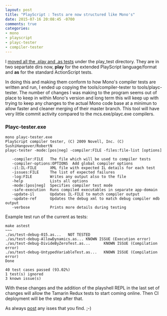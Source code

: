 ```yaml
---
layout: post
title: "PlayScript : Tests are now structured like Mono's"
date: 2015-07-16 20:08:45 -0700
comments: true
categories: 
- mono
- playscript
- playc-tester
- compiler-tester
---
```

I [moved all the .play and .as tests](https://github.com/PlayScriptRedux/playscript/pull/8) under the play_test directory. They are in two separtate dirs now, **play** for the extended PlayScript language/format and **as** for the standard ActionScript tests.

In doing this and making them conform to how Mono's compiler tests are written and run, I ended up copying the tools/compiler-tester to tools/playc-tester. The number of changes I was making to the program seems out of place to keep in within Mono's version and long term this will keep up with trying to keep any changes to the actual Mono code base at a minimun to allow faster and cleaner merging of their master branch. This tool will have very little commit activity compared to the mcs.exe/playc.exe compilers.

### Playc-tester.exe

	mono playc-tester.exe
	PlayScript compiler tester, (C) 2009 Novell, Inc. (C) SushiHangover/RobertN
	playc-tester -mode:[pos|neg] -compiler:FILE -files:file-list [options]

	   -compiler:FILE   The file which will be used to compiler tests
	   -compiler-options:OPTIONS  Add global compiler options
	   -il:IL-FILE      XML file with expected IL details for each test
	   -issues:FILE     The list of expected failures
	   -log:FILE        Writes any output also to the file
	   -help            Lists all options
	   -mode:[pos|neg]  Specifies compiler test mode
	   -safe-execution  Runs compiled executables in separate app-domain
	   -update-il       Updates IL-FILE to match compiler output
	   -update-ref      Updates the debug xml to match debug compiler mdb output
	   -verbose         Prints more details during testing


Example test run of the current as tests:

    make astest
    ~~~
    ./as/test-debug-015.as...   NOT TESTED
    ./as/test-debug-AllowDynamics.as... KNOWN ISSUE (Execution error)
    ./as/test-debug-DivideByZeroTest.as...      KNOWN ISSUE (Compilation error)
    ./as/test-debug-UntypedVariableTest.as...   KNOWN ISSUE (Compilation error)
    Done

    40 test cases passed (93.02%)
    1 test(s) ignored
    3 known issue(s)
    
With these changes and the addition of the playshell REPL in the last set of changes will allow the Tamarin Redux tests to start coming online. Then CI deployment will be the step after that.
 
As always [post](https://github.com/PlayScriptRedux/playscript/issues) any isses that you find. ;-)
